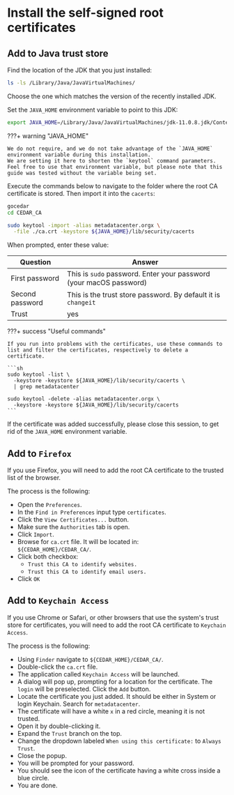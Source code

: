 # Install the self-signed root certificates

## Add to Java trust store
Find the location of the JDK that you just installed:

```sh
ls -ls /Library/Java/JavaVirtualMachines/
```

Choose the one which matches the version of the recently installed JDK.

Set the `JAVA_HOME` environment variable to point to this JDK:
```sh
export JAVA_HOME=/Library/Java/JavaVirtualMachines/jdk-11.0.8.jdk/Contents/Home/
```

???+ warning "JAVA_HOME"
    
    We do not require, and we do not take advantage of the `JAVA_HOME` environment variable during this installation.
    We are setting it here to shorten the `keytool` command parameters.
    Feel free to use that environment variable, but please note that this guide was tested without the variable being set. 

Execute the commands below to navigate to the folder where the root CA certificate is stored.
Then import it into the `cacerts`: 
```sh
gocedar
cd CEDAR_CA

sudo keytool -import -alias metadatacenter.orgx \
  -file ./ca.crt -keystore ${JAVA_HOME}/lib/security/cacerts
```

When prompted, enter these value:

| Question                   | Answer                   |
| -----------                | -----------              |
| First password             | This is `sudo` password. Enter your password (your macOS password)|
| Second password            | This is the trust store password. By default it is `changeit` |
| Trust                      | yes |

???+ success "Useful commands"

    If you run into problems with the certificates, use these commands to list and filter the certificates, respectively to delete a certificate.

    ```sh
    sudo keytool -list \
      -keystore -keystore ${JAVA_HOME}/lib/security/cacerts \
      | grep metadatacenter
    
    sudo keytool -delete -alias metadatacenter.orgx \
      -keystore -keystore ${JAVA_HOME}/lib/security/cacerts
    ```

If the certificate was added successfully, please close this session, to get rid of the `JAVA_HOME` environment variable.

## Add to `Firefox`
If you use Firefox, you will need to add the root CA certificate to the trusted list of the browser.

The process is the following:

- Open the `Preferences`.
- In the `Find in Preferences` input type `certificates`.
- Click the `View Certificates...` button.
- Make sure the `Authorities` tab is open.
- Click `Import`.
- Browse for `ca.crt` file. It will be located in:<br>`${CEDAR_HOME}/CEDAR_CA/`.
- Click both checkbox:
    - `Trust this CA to identify websites.`
    - `Trust this CA to identify email users.`
- Click `OK`

## Add to `Keychain Access`
If you use Chrome or Safari, or other browsers that use the system's trust store for certificates, you will need to add the root CA certificate to `Keychain Access`.

The process is the following:

* Using `Finder` navigate to `${CEDAR_HOME}/CEDAR_CA/`.
* Double-click the `ca.crt` file.
* The application called `Keychain Access` will be launched.
* A dialog will pop up, prompting for a location for the certificate. The `login` will be preselected. Click the `Add` button.
* Locate the certificate you just added. It should be either in System or login Keychain. Search for `metadatacenter`.
* The certificate will have a white `x` in a red circle, meaning it is not trusted.
* Open it by double-clicking it.
* Expand the `Trust` branch on the top.
* Change the dropdown labeled `When using this certificate:` to `Always Trust`.
* Close the popup.
* You will be prompted for your password.
* You should see the icon of the certificate having a white cross inside a blue circle.
* You are done.

